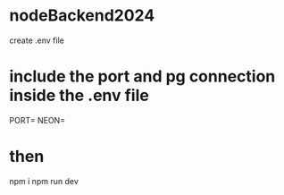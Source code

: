 # nodeBackend2024

create .env file

# include the port and pg connection inside the .env file

PORT=
NEON=

# then

npm i
npm run dev
